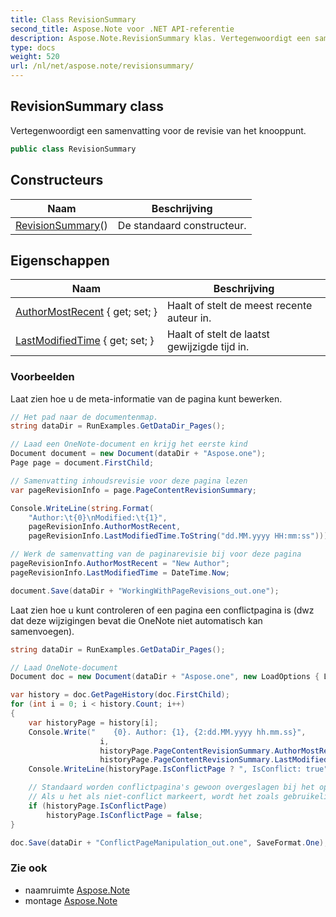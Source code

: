 ```yaml
---
title: Class RevisionSummary
second_title: Aspose.Note voor .NET API-referentie
description: Aspose.Note.RevisionSummary klas. Vertegenwoordigt een samenvatting voor de revisie van het knooppunt.
type: docs
weight: 520
url: /nl/net/aspose.note/revisionsummary/
---
```

## RevisionSummary class

Vertegenwoordigt een samenvatting voor de revisie van het knooppunt.

```csharp
public class RevisionSummary
```

## Constructeurs

| Naam | Beschrijving |
| --- | --- |
| [RevisionSummary](revisionsummary/)() | De standaard constructeur. |

## Eigenschappen

| Naam | Beschrijving |
| --- | --- |
| [AuthorMostRecent](../../aspose.note/revisionsummary/authormostrecent/) { get; set; } | Haalt of stelt de meest recente auteur in. |
| [LastModifiedTime](../../aspose.note/revisionsummary/lastmodifiedtime/) { get; set; } | Haalt of stelt de laatst gewijzigde tijd in. |

### Voorbeelden

Laat zien hoe u de meta-informatie van de pagina kunt bewerken.

```csharp
// Het pad naar de documentenmap.
string dataDir = RunExamples.GetDataDir_Pages();

// Laad een OneNote-document en krijg het eerste kind           
Document document = new Document(dataDir + "Aspose.one");
Page page = document.FirstChild;

// Samenvatting inhoudsrevisie voor deze pagina lezen
var pageRevisionInfo = page.PageContentRevisionSummary;

Console.WriteLine(string.Format(
    "Author:\t{0}\nModified:\t{1}",
    pageRevisionInfo.AuthorMostRecent,
    pageRevisionInfo.LastModifiedTime.ToString("dd.MM.yyyy HH:mm:ss")));

// Werk de samenvatting van de paginarevisie bij voor deze pagina
pageRevisionInfo.AuthorMostRecent = "New Author";
pageRevisionInfo.LastModifiedTime = DateTime.Now;

document.Save(dataDir + "WorkingWithPageRevisions_out.one");
```

Laat zien hoe u kunt controleren of een pagina een conflictpagina is (dwz dat deze wijzigingen bevat die OneNote niet automatisch kan samenvoegen).

```csharp
string dataDir = RunExamples.GetDataDir_Pages();

// Laad OneNote-document
Document doc = new Document(dataDir + "Aspose.one", new LoadOptions { LoadHistory = true });

var history = doc.GetPageHistory(doc.FirstChild);
for (int i = 0; i < history.Count; i++)
{
    var historyPage = history[i];
    Console.Write("    {0}. Author: {1}, {2:dd.MM.yyyy hh.mm.ss}",
                    i,
                    historyPage.PageContentRevisionSummary.AuthorMostRecent,
                    historyPage.PageContentRevisionSummary.LastModifiedTime);
    Console.WriteLine(historyPage.IsConflictPage ? ", IsConflict: true" : string.Empty);

    // Standaard worden conflictpagina's gewoon overgeslagen bij het opslaan.
    // Als u het als niet-conflict markeert, wordt het zoals gebruikelijk in de geschiedenis opgeslagen.
    if (historyPage.IsConflictPage)
        historyPage.IsConflictPage = false;
}

doc.Save(dataDir + "ConflictPageManipulation_out.one", SaveFormat.One);
```

### Zie ook

* naamruimte [Aspose.Note](../../aspose.note/)
* montage [Aspose.Note](../../)


